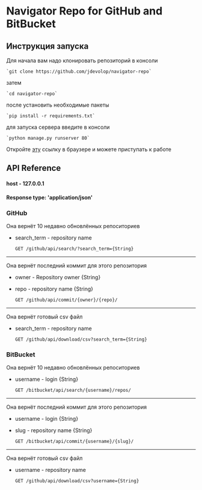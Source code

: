# Navigator Repo for GitHub and BitBucket  

## Инструкция запуска  

Для начала вам надо клонировать репозиторий в консоли  

    `git clone https://github.com/jdevolop/navigator-repo`

затем  

    `cd navigator-repo`

после установить необходимые пакеты

    `pip install -r requirements.txt`

для запуска сервера введите в консоли

    `python manage.py runserver 80`

Откройте [эту](http://127.0.0.1/)   ссылку в браузере и можете приступать к работе 

## API Reference

#### host - 127.0.0.1
#### Response type: 'application/json'

### GitHub  
Она вернёт 10 недавно обновлённых репоситориев
- search_term - repository name  
    
    `GET /github/api/search/?search_term={String}`

---
Она вернёт последний коммит для этого репозитория
- owner - Repository owner {String}
- repo - repository name {String}

    `GET /github/api/commit/{owner}/{repo}/`
    
---
Она вернёт готовый csv файл
- search_term - repository name  

    `GET /github/api/download/csv?search_term={String}`    

### BitBucket  
Она вернёт 10 недавно обновлённых репоситориев
- username - login {String}

    `GET /bitbucket/api/search/{username}/repos/`
    
---
Она вернёт последний коммит для этого репозитория
- username - login {String}
- slug - repository name {String}

    `GET /bitbucket/api/commit/{username}/{slug}/`
    
---
Она вернёт готовый csv файл
- username - repository name  

    `GET /github/api/download/csv?username={String}`
    
    
